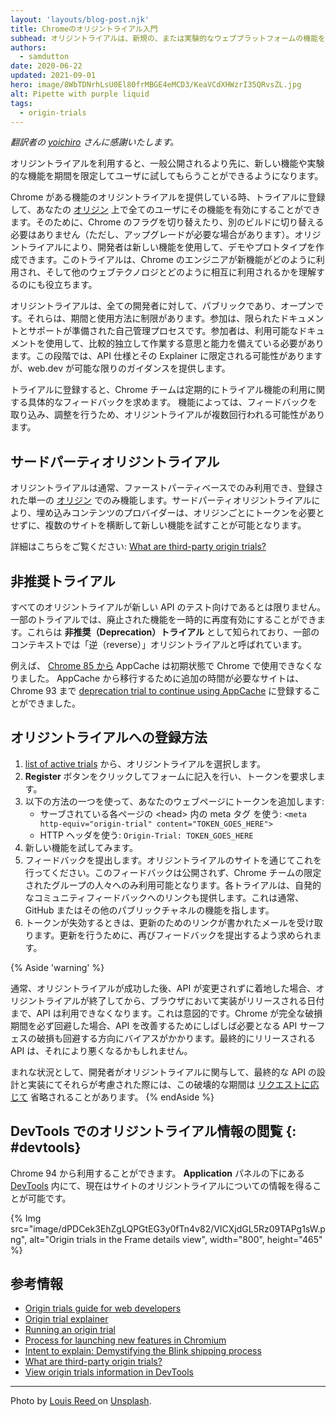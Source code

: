 ```yaml
---
layout: 'layouts/blog-post.njk'
title: Chromeのオリジントライアル入門
subhead: オリジントライアルは、新規の、または実験的なウェブプラットフォームの機能をテストするための方法です。また、その機能が全てのユーザ向けに利用可能になる前に、その機能の使いやすさ、実用性、そして有効性についてウェブ標準コミュニティにフィードバックする方法でもあります。
authors:
  - samdutton
date: 2020-06-22
updated: 2021-09-01
hero: image/8WbTDNrhLsU0El80frMBGE4eMCD3/KeaVCdXHWzrI35QRvsZL.jpg
alt: Pipette with purple liquid
tags:
  - origin-trials
---
```


*翻訳者の [yoichiro](https://github.com/yoichiro) さんに感謝いたします。*

<!-- Origin trials give you access to a new or experimental feature, to build
functionality your users can try out for a limited time before the feature
is made available to everyone. -->
オリジントライアルを利用すると、一般公開されるより先に、新しい機能や実験的な機能を期間を限定してユーザに試してもらうことができるようになります。

<!-- When Chrome offers an origin trial for a feature, you can register for the trial to enable
the feature for all users on your [origin](https://web.dev/same-site-same-origin/#origin),
without requiring them to toggle any flags or switch to an alternative build
of Chrome (though they may need to upgrade). Origin trials enable developers
to build demos and prototypes using new features. The trials also help Chrome engineers
understand how new features are used, and how they may interact with other web technologies. -->
Chrome がある機能のオリジントライアルを提供している時、トライアルに登録して、あなたの [オリジン](https://web.dev/same-site-same-origin/#origin) 上で全てのユーザにその機能を有効にすることができます。そのために、Chrome のフラグを切り替えたり、別のビルドに切り替える必要はありません（ただし、アップグレードが必要な場合があります）。オリジントライアルにより、開発者は新しい機能を使用して、デモやプロトタイプを作成できます。このトライアルは、Chrome のエンジニアが新機能がどのように利用され、そして他のウェブテクノロジとどのように相互に利用されるかを理解するのにも役立ちます。

<!-- Origin trials are public and open to all developers. They are limited in duration and
usage. Participation is a self-managed process with limited documentation and support.
Participants should be willing and able to work relatively independently using the
documentation available, which, at this stage, will likely be limited to API
specifications and explainers, though web.dev tries to provide guidance whenever
possible. -->
オリジントライアルは、全ての開発者に対して、パブリックであり、オープンです。それらは、期間と使用方法に制限があります。参加は、限られたドキュメントとサポートが準備された自己管理プロセスです。参加者は、利用可能なドキュメントを使用して、比較的独立して作業する意思と能力を備えている必要があります。この段階では、API 仕様とその Explainer に限定される可能性がありますが、web.dev が可能な限りのガイダンスを提供します。

<!-- If you register for a trial, the Chrome team will periodically ask you for specific
feedback on your use of the trial feature. Some features may undergo multiple origin
trials, as learnings are incorporated and adjustments are made. -->
トライアルに登録すると、Chrome チームは定期的にトライアル機能の利用に関する具体的なフィードバックを求めます。 機能によっては、フィードバックを取り込み、調整を行うため、オリジントライアルが複数回行われる可能性があります。


<!-- ## Third-party origin trials -->
## サードパーティオリジントライアル

<!-- Origin trials are usually only available on a first-party basis: they only work for a single
registered [origin](https://web.dev/same-site-same-origin/#origin). Third-party origin trials make
it possible for providers of embedded content to try a new feature across multiple sites
without requiring a token for every origin. -->
オリジントライアルは通常、ファーストパーティベースでのみ利用でき、登録された単一の [オリジン](https://web.dev/same-site-same-origin/#origin) でのみ機能します。サードパーティオリジントライアルにより、埋め込みコンテンツのプロバイダーは、オリジンごとにトークンを必要とせずに、複数のサイトを横断して新しい機能を試すことが可能となります。

詳細はこちらをご覧ください: [What are third-party origin trials?](/blog/third-party-origin-trials/)


<!-- ## Deprecation trials -->
## 非推奨トライアル

<!-- Not all origin trials are for testing new APIs. Some trials enable a deprecated feature to be
temporarily re-enabled. These are known as **deprecation trials**, and in some contexts have been
referred to as "reverse" origin trials. -->
すべてのオリジントライアルが新しい API のテスト向けであるとは限りません。一部のトライアルでは、廃止された機能を一時的に再度有効にすることができます。これらは **非推奨（Deprecation）トライアル** として知られており、一部のコンテキストでは「逆（reverse）」オリジントライアルと呼ばれています。

<!-- For example, [from Chrome 85](https://web.dev/appcache-removal/#origin-trial) AppCache is no longer
available in Chrome by default. Sites needing extra time to migrate off AppCache could register for
the [deprecation trial to continue using AppCache](https://developer.chrome.com/origintrials/#/view_trial/1776670052997660673) until Chrome 93. -->
例えば、 [Chrome 85 から](https://web.dev/appcache-removal/#origin-trial) AppCache は初期状態で Chrome で使用できなくなりました。 AppCache から移行するために追加の時間が必要なサイトは、Chrome 93 まで [deprecation trial to continue using AppCache](https://developer.chrome.com/origintrials/#/view_trial/1776670052997660673) に登録することができました。


<!-- ## How to register for an origin trial -->
## オリジントライアルへの登録方法

<!--
1. Choose an origin trial from the [list of active trials](https://developers.chrome.com/origintrials/#/trials/active).
1. Request a token by clicking the **Register** button and filling out the form.
. Add the token to your web pages,
   using one of the following methods:
   -  As a meta tag in the &lt;head&gt; of each page served:
      `<meta http-equiv="origin-trial" content="TOKEN_GOES_HERE">`
   -  As an HTTP header:
      `Origin-Trial: TOKEN_GOES_HERE`
1. Try out the new feature.
1. Submit feedback. Do this through the origin trial site. This feedback is
   not public and is available only to a limited group of people on the Chrome
   team. Each trial also provides a link for spontaneous community feedback.
   This typically points to the feature on GitHub or some other public
   channel.
1. When your token expires, you will get an email with a renewal link.
   To do so, you are again asked to submit feedback.
-->
1. [list of active trials](https://developers.chrome.com/origintrials/#/trials/active) から、オリジントライアルを選択します。
1. **Register** ボタンをクリックしてフォームに記入を行い、トークンを要求します。
1. 以下の方法の一つを使って、あなたのウェブページにトークンを追加します:
   -  サーブされている各ページの &lt;head&gt; 内の meta タグ を使う:
      `<meta http-equiv="origin-trial" content="TOKEN_GOES_HERE">`
   -  HTTP ヘッダを使う:
      `Origin-Trial: TOKEN_GOES_HERE`
1. 新しい機能を試してみます。
1. フィードバックを提出します。オリジントライアルのサイトを通じてこれを行ってください。このフィードバックは公開されず、Chrome チームの限定されたグループの人々へのみ利用可能となります。各トライアルは、自発的なコミュニティフィードバックへのリンクも提供します。これは通常、GitHub またはその他のパブリックチャネルの機能を指します。
1. トークンが失効するときは、更新のためのリンクが書かれたメールを受け取ります。更新を行うために、再びフィードバックを提出するよう求められます。

{% Aside 'warning' %}
<!-- Usually if an API lands unchanged after a successful origin trial, there is a short period between the
end of the origin trial and the date the implementation ships in the browser when the API will not
be available. This is by design. If Chrome were to avoid the mandatory total-breakage period, that would
bias toward also avoiding breakages in the API surface, which are often needed to improve the API.
The final shipping API might be worse for it. -->
通常、オリジントライアルが成功した後、API が変更されずに着地した場合、オリジントライアルが終了してから、ブラウザにおいて実装がリリースされる日付まで、API は利用できなくなります。これは意図的です。Chrome が完全な破損期間を必ず回避した場合、API を改善するためにしばしば必要となる API サーフェスの破損も回避する方向にバイアスがかかります。最終的にリリースされる API は、それにより悪くなるかもしれません。

<!-- In rare circumstances, if there was clear evidence that developers engaged with the origin trial and that their
concerns were taken into account in the final API design and implementation,
this breakage period may be skipped
[upon request](https://sites.google.com/a/chromium.org/dev/blink/launching-features#sites-canvas-main-content:~:text=If%20you%20wish%20to%20skip%20the,Ship%20imply%20approval%20of%20the%20request.). -->
まれな状況として、開発者がオリジントライアルに関与して、最終的な API の設計と実装にてそれらが考慮された際には、この破壊的な期間は [リクエストに応じて](https://sites.google.com/a/chromium.org/dev/blink/launching-features#sites-canvas-main-content:~:text=If%20you%20wish%20to%20skip%20the,Ship%20imply%20approval%20of%20the%20request.) 省略されることがあります。
{% endAside %}

<!-- ## View origin trials information in DevTools {: #devtools} -->
## DevTools でのオリジントライアル情報の閲覧 {: #devtools}

<!-- Available from Chrome 94. You can now get information about a site's origin trials in [DevTools](/docs/devtools/) under the **Application** panel. -->
Chrome 94 から利用することができます。 **Application** パネルの下にある [DevTools](/docs/devtools/) 内にて、現在はサイトのオリジントライアルについての情報を得ることが可能です。

{% Img src="image/dPDCek3EhZgLQPGtEG3y0fTn4v82/VICXjdGL5Rz09TAPg1sW.png", alt="Origin trials in the Frame details view", width="800", height="465" %}


<!-- ## Find out more -->
## 参考情報

-  [Origin trials guide for web developers](https://github.com/GoogleChrome/OriginTrials/blob/gh-pages/developer-guide.md)
-  [Origin trial explainer](https://github.com/GoogleChrome/OriginTrials/blob/gh-pages/explainer.md)
-  [Running an origin trial](https://www.chromium.org/blink/origin-trials/running-an-origin-trial)
-  [Process for launching new features in Chromium](https://www.chromium.org/blink/launching-features)
-  [Intent to explain: Demystifying the Blink shipping process](https://www.youtube.com/watch?time_continue=291&v=y3EZx_b-7tk)
-  [What are third-party origin trials?](/blog/third-party-origin-trials/)
-  [View origin trials information in DevTools](/blog/new-in-devtools-94/#origin-trials)
---

Photo by [Louis Reed
](https://unsplash.com/@_louisreed) on [Unsplash](https://unsplash.com/photos/pwcKF7L4-no).

